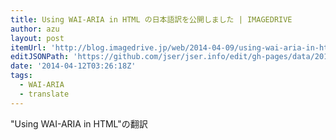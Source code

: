 ```yaml
---
title: Using WAI-ARIA in HTML の日本語訳を公開しました | IMAGEDRIVE
author: azu
layout: post
itemUrl: 'http://blog.imagedrive.jp/web/2014-04-09/using-wai-aria-in-html-ja'
editJSONPath: 'https://github.com/jser/jser.info/edit/gh-pages/data/2014/04/index.json'
date: '2014-04-12T03:26:18Z'
tags:
  - WAI-ARIA
  - translate
---
```

"Using WAI-ARIA in HTML"の翻訳
